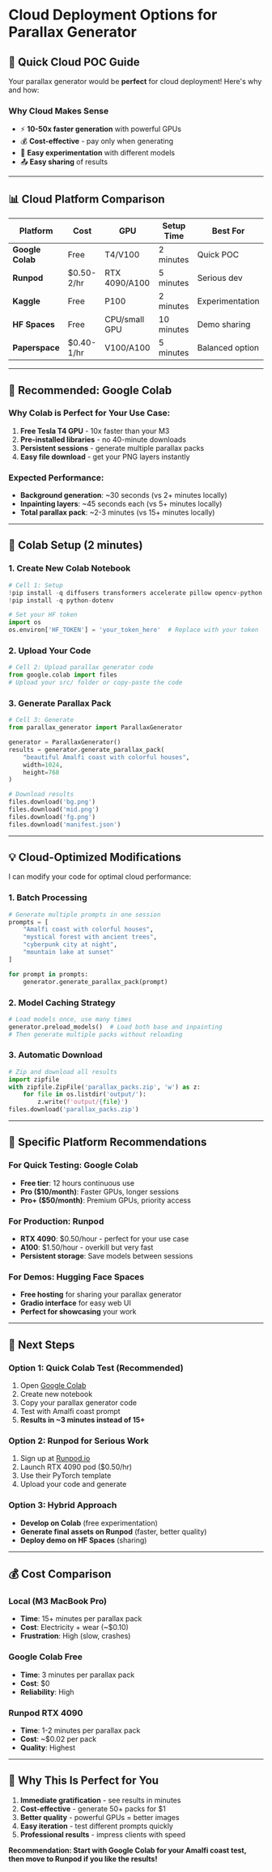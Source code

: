 # Cloud Deployment Options for Parallax Generator

## 🚀 **Quick Cloud POC Guide**

Your parallax generator would be **perfect** for cloud deployment! Here's why and how:

### **Why Cloud Makes Sense**
- ⚡ **10-50x faster generation** with powerful GPUs
- 💰 **Cost-effective** - pay only when generating
- 🔄 **Easy experimentation** with different models
- 📤 **Easy sharing** of results

---

## 📊 **Cloud Platform Comparison**

| Platform | Cost | GPU | Setup Time | Best For |
|----------|------|-----|------------|----------|
| **Google Colab** | Free | T4/V100 | 2 minutes | Quick POC |
| **Runpod** | $0.50-2/hr | RTX 4090/A100 | 5 minutes | Serious dev |
| **Kaggle** | Free | P100 | 2 minutes | Experimentation |
| **HF Spaces** | Free | CPU/small GPU | 10 minutes | Demo sharing |
| **Paperspace** | $0.40-1/hr | V100/A100 | 5 minutes | Balanced option |

---

## 🥇 **Recommended: Google Colab**

### **Why Colab is Perfect for Your Use Case:**
1. **Free Tesla T4 GPU** - 10x faster than your M3
2. **Pre-installed libraries** - no 40-minute downloads
3. **Persistent sessions** - generate multiple parallax packs
4. **Easy file download** - get your PNG layers instantly

### **Expected Performance:**
- **Background generation**: ~30 seconds (vs 2+ minutes locally)
- **Inpainting layers**: ~45 seconds each (vs 5+ minutes locally)
- **Total parallax pack**: ~2-3 minutes (vs 15+ minutes locally)

---

## 🔧 **Colab Setup (2 minutes)**

### **1. Create New Colab Notebook**
```python
# Cell 1: Setup
!pip install -q diffusers transformers accelerate pillow opencv-python
!pip install -q python-dotenv

# Set your HF token
import os
os.environ['HF_TOKEN'] = 'your_token_here'  # Replace with your token
```

### **2. Upload Your Code**
```python
# Cell 2: Upload parallax generator code
from google.colab import files
# Upload your src/ folder or copy-paste the code
```

### **3. Generate Parallax Pack**
```python
# Cell 3: Generate
from parallax_generator import ParallaxGenerator

generator = ParallaxGenerator()
results = generator.generate_parallax_pack(
    "beautiful Amalfi coast with colorful houses", 
    width=1024, 
    height=768
)

# Download results
files.download('bg.png')
files.download('mid.png') 
files.download('fg.png')
files.download('manifest.json')
```

---

## 💡 **Cloud-Optimized Modifications**

I can modify your code for optimal cloud performance:

### **1. Batch Processing**
```python
# Generate multiple prompts in one session
prompts = [
    "Amalfi coast with colorful houses",
    "mystical forest with ancient trees", 
    "cyberpunk city at night",
    "mountain lake at sunset"
]

for prompt in prompts:
    generator.generate_parallax_pack(prompt)
```

### **2. Model Caching Strategy**
```python
# Load models once, use many times
generator.preload_models()  # Load both base and inpainting
# Then generate multiple packs without reloading
```

### **3. Automatic Download**
```python
# Zip and download all results
import zipfile
with zipfile.ZipFile('parallax_packs.zip', 'w') as z:
    for file in os.listdir('output/'):
        z.write(f'output/{file}')
files.download('parallax_packs.zip')
```

---

## 🎯 **Specific Platform Recommendations**

### **For Quick Testing: Google Colab**
- **Free tier**: 12 hours continuous use
- **Pro ($10/month)**: Faster GPUs, longer sessions
- **Pro+ ($50/month)**: Premium GPUs, priority access

### **For Production: Runpod**
- **RTX 4090**: $0.50/hour - perfect for your use case
- **A100**: $1.50/hour - overkill but very fast
- **Persistent storage**: Save models between sessions

### **For Demos: Hugging Face Spaces**
- **Free hosting** for sharing your parallax generator
- **Gradio interface** for easy web UI
- **Perfect for showcasing** your work

---

## 🚀 **Next Steps**

### **Option 1: Quick Colab Test (Recommended)**
1. Open [Google Colab](https://colab.research.google.com)
2. Create new notebook
3. Copy your parallax generator code
4. Test with Amalfi coast prompt
5. **Results in ~3 minutes instead of 15+**

### **Option 2: Runpod for Serious Work**
1. Sign up at [Runpod.io](https://runpod.io)
2. Launch RTX 4090 pod ($0.50/hr)
3. Use their PyTorch template
4. Upload your code and generate

### **Option 3: Hybrid Approach**
- **Develop on Colab** (free experimentation)
- **Generate final assets on Runpod** (faster, better quality)
- **Deploy demo on HF Spaces** (sharing)

---

## 💰 **Cost Comparison**

### **Local (M3 MacBook Pro)**
- **Time**: 15+ minutes per parallax pack
- **Cost**: Electricity + wear (~$0.10)
- **Frustration**: High (slow, crashes)

### **Google Colab Free**
- **Time**: 3 minutes per parallax pack
- **Cost**: $0
- **Reliability**: High

### **Runpod RTX 4090**
- **Time**: 1-2 minutes per parallax pack
- **Cost**: ~$0.02 per pack
- **Quality**: Highest

---

## 🎉 **Why This Is Perfect for You**

1. **Immediate gratification** - see results in minutes
2. **Cost-effective** - generate 50+ packs for $1
3. **Better quality** - powerful GPUs = better images
4. **Easy iteration** - test different prompts quickly
5. **Professional results** - impress clients with speed

**Recommendation: Start with Google Colab for your Amalfi coast test, then move to Runpod if you like the results!**
